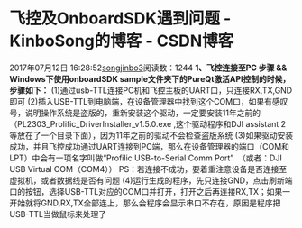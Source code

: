 # 飞控及OnboardSDK遇到问题 - KinboSong的博客 - CSDN博客
2017年07月12日 16:28:52[songjinbo3](https://me.csdn.net/KinboSong)阅读数：1244
**1、飞控连接至PC 步骤 && Windows下使用onboardSDK sample文件夹下的PureQt激活API控制的时候，步骤如下：**
(1)通过usb-TTL连接PC机和飞控主板的UART口，只连接RX,TX,GND即可
(2)插入USB-TTL到电脑端，在设备管理器中找到这个COM口，如果有感叹号，说明操作系统是盗版的，重新安装这个驱动，一定要安装11年之前的（PL2303_Prolific_DriverInstaller_v1.5.0.exe ,这个驱动程序和DJI assistant 2等放在了一个目录下面），因为11年之前的驱动不会检查盗版系统
(3)如果驱动安装成功，并且飞控成功通过UART连接到PC端，那么在设备管理器的端口（COM和LPT）中会有一项名字叫做“Profilic USB-to-Serial Comm Port”  （或者：DJI USB Virtual COM（COM4））
PS：若连接不成功，要着重注意设备是否连接至虚拟机，或者数据线是否有问题
(4)运行生成的程序，先只连接GND，点击刷新端口的按钮，选择USB-TTL对应的COM口并打开，打开之后再连接RX,TX；如果一开始就将GND,RX,TX全部连上，那么会程序会显示串口不存在，原因是程序把USB-TTL当做鼠标来处理了
